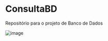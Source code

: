 # ConsultaBD
Repositório para o projeto de Banco de Dados

![image](https://github.com/TayaneCibely/ConsultaBD/assets/87872064/a1aa8205-9e89-4968-8337-6267b48e56e9)



